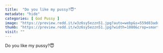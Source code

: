 ```yaml
---
title:  "Do you like my pussy?😇"
metadate: "hide"
categories: [ God Pussy ]
image: "https://preview.redd.it/w3z6sy5ezzn51.jpg?auto=webp&s=559d83addf4581212cc6a54e3af91201e087d567"
thumb: "https://preview.redd.it/w3z6sy5ezzn51.jpg?width=1080&crop=smart&auto=webp&s=e51ed627b2da545797d210dede441381eb893c7c"
visit: ""
---
```

Do you like my pussy?😇
